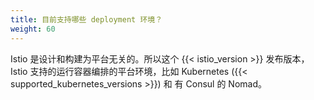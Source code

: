 ```yaml
---
title: 目前支持哪些 deployment 环境？
weight: 60
---
```


Istio 是设计和构建为平台无关的。所以这个 {{< istio_version >}} 发布版本，Istio 支持的运行容器编排的平台环境，比如 Kubernetes ({{< supported_kubernetes_versions >}}) 和 有 Consul 的 Nomad。

